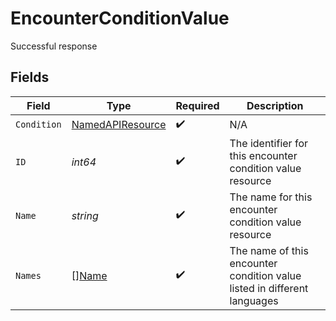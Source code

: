 # EncounterConditionValue

Successful response


## Fields

| Field                                                                    | Type                                                                     | Required                                                                 | Description                                                              |
| ------------------------------------------------------------------------ | ------------------------------------------------------------------------ | ------------------------------------------------------------------------ | ------------------------------------------------------------------------ |
| `Condition`                                                              | [NamedAPIResource](../../models/shared/namedapiresource.md)              | :heavy_check_mark:                                                       | N/A                                                                      |
| `ID`                                                                     | *int64*                                                                  | :heavy_check_mark:                                                       | The identifier for this encounter condition value resource               |
| `Name`                                                                   | *string*                                                                 | :heavy_check_mark:                                                       | The name for this encounter condition value resource                     |
| `Names`                                                                  | [][Name](../../models/shared/name.md)                                    | :heavy_check_mark:                                                       | The name of this encounter condition value listed in different languages |
